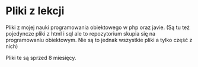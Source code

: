 # Pliki z lekcji
Pliki z mojej nauki programowania obiektowego w php oraz javie.
(Są tu też pojedyncze pliki z html i sql ale to repozytorium skupia się na programowaniu obiektowym. Nie są to jednak wszystkie pliki a tylko część z nich)

Pliki te są sprzed 8 miesięcy.

